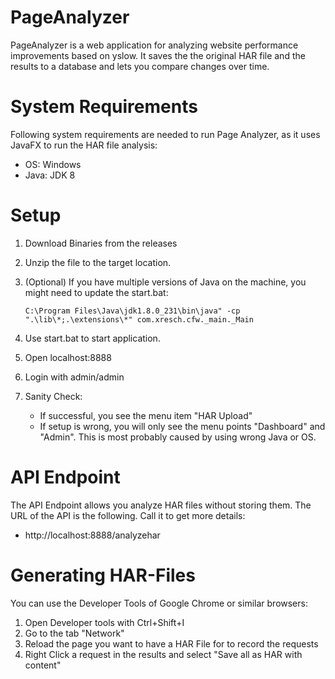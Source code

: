 # PageAnalyzer
PageAnalyzer is a web application for analyzing website performance improvements based on yslow.
It saves the the original HAR file and the results to a database and lets you compare changes over time.

# System Requirements
Following system requirements are needed to run Page Analyzer, as it uses JavaFX to run the HAR file analysis:
- OS: Windows
- Java: JDK 8

# Setup
1. Download Binaries from the releases
2. Unzip the file to the target location.
3. (Optional) If you have multiple versions of Java on the machine, you might need to update the start.bat:

    `C:\Program Files\Java\jdk1.8.0_231\bin\java" -cp ".\lib\*;.\extensions\*" com.xresch.cfw._main._Main`

4. Use start.bat to start application.
5. Open localhost:8888
6. Login with admin/admin
7. Sanity Check:
   - If successful, you see the menu item "HAR Upload"
   - If setup is wrong, you will only see the menu points "Dashboard" and "Admin". This is most probably caused by using wrong Java or OS.

# API Endpoint
The API Endpoint allows you analyze HAR files without storing them.
The URL of the API is the following. Call it to get more details:
- http://localhost:8888/analyzehar

# Generating HAR-Files
You can use the Developer Tools of Google Chrome or similar browsers:
1. Open Developer tools with Ctrl+Shift+I
2. Go to the tab "Network"
3. Reload the page you want to have a HAR File for to record the requests
4. Right Click a request in the results and select "Save all as HAR with content"



